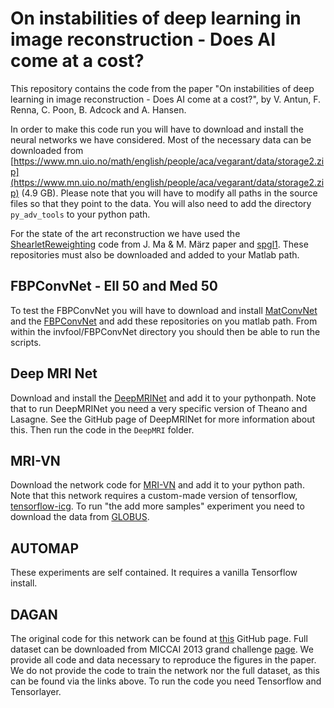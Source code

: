 # On instabilities of deep learning in image reconstruction - Does AI come at a cost?

This repository contains the code from the paper "On instabilities of deep
learning in image reconstruction - Does AI come at a cost?", by V. Antun, F.
Renna, C. Poon, B. Adcock and A. Hansen.

In order to make this code run you will have to download and install
the neural networks we have considered. Most of the necessary data can be
downloaded from [https://www.mn.uio.no/math/english/people/aca/vegarant/data/storage2.zip](https://www.mn.uio.no/math/english/people/aca/vegarant/data/storage2.zip)
(4.9 GB). Please note that you will have to modify all paths in the
source files so that they point to the data. You will also need to
add the directory `py_adv_tools` to your python path. 

For the state of the art reconstruction we have used the
[ShearletReweighting](https://github.com/jky-ma/ShearletReweighting)
code from J. Ma & M. März paper and
[spgl1](https://github.com/mpf/spgl1).  These repositories must also
be downloaded and added to your Matlab path.

## FBPConvNet - Ell 50 and Med 50
To test the FBPConvNet you will have to download and install
[MatConvNet](http://www.vlfeat.org/matconvnet/) and the
[FBPConvNet](https://github.com/panakino/FBPConvNet) and add these repositories
on you matlab path. From within the invfool/FBPConvNet directory you should then be
able to run the scripts.  

## Deep MRI Net
Download and install the
[DeepMRINet](https://github.com/js3611/Deep-MRI-Reconstruction) and
add it to your pythonpath. Note that to run DeepMRINet you need a very
specific version of Theano and Lasagne. See the GitHub page of
DeepMRINet for more information about this. Then run the code in
the `DeepMRI` folder.

## MRI-VN
Download the network code for
[MRI-VN](https://github.com/VLOGroup/mri-variationalnetwork) and add it to your
python path. Note that this network requires a custom-made version of
tensorflow, [tensorflow-icg](https://github.com/VLOGroup/tensorflow-icg). To 
run "the add more samples" experiment you need to download the data from 
[GLOBUS](https://app.globus.org/file-manager?origin_id=15c7de28-a76b-11e9-821c-02b7a92d8e58&origin_path=%2F).


## AUTOMAP 
These experiments are self contained. It requires a vanilla
Tensorflow install. 

## DAGAN
The original code for this network can be found at
[this](https://github.com/nebulaV/DAGAN) GitHub page. Full dataset can be
downloaded from MICCAI 2013 grand challenge
[page](https://my.vanderbilt.edu/masi/workshops/). We provide all code and
data necessary to reproduce the figures in the paper. We do not provide the
code to train the network nor the full dataset, as this can be found via
the links above. To run the code you need Tensorflow and Tensorlayer.  

